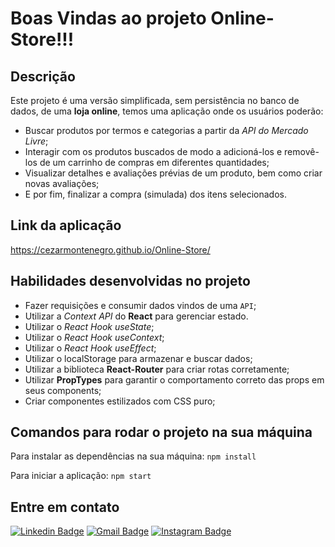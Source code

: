 # Boas Vindas ao projeto Online-Store!!!

## Descrição

Este projeto é uma versão simplificada, sem persistência no banco de dados, de uma **loja online**, temos uma aplicação onde os usuários poderão:
  - Buscar produtos por termos e categorias a partir da _API do Mercado Livre_;
  - Interagir com os produtos buscados de modo a adicioná-los e removê-los de um carrinho de compras em diferentes quantidades;
  - Visualizar detalhes e avaliações prévias de um produto, bem como criar novas avaliações;
  - E por fim, finalizar a compra (simulada) dos itens selecionados.

## Link da aplicação

  https://cezarmontenegro.github.io/Online-Store/

## Habilidades desenvolvidas no projeto

  * Fazer requisições e consumir dados vindos de uma `API`;
  * Utilizar a _Context API_ do **React** para gerenciar estado.
  * Utilizar o _React Hook useState_;
  * Utilizar o _React Hook useContext_;
  * Utilizar o _React Hook useEffect_;
  * Utilizar o localStorage para armazenar e buscar dados;
  * Utilizar a biblioteca **React-Router** para criar rotas corretamente;
  * Utilizar **PropTypes** para garantir o comportamento correto das props em seus components; 
  * Criar componentes estilizados com CSS puro;

## Comandos para rodar o projeto na sua máquina

Para instalar as dependências na sua máquina: `npm install`

Para iniciar a aplicação: `npm start`

## Entre em contato

[![Linkedin Badge](https://img.shields.io/badge/-cezarmontenegro-blue?style=flat-square&logo=Linkedin&logoColor=white&link=https://www.linkedin.com/in/cezarmontenegro/)](https://www.linkedin.com/in/cezarmontenegro/) 
[![Gmail Badge](https://img.shields.io/badge/-cezarguimaraes@gmail.com-c14438?style=flat-square&logo=Gmail&logoColor=white&link=mailto:cezarguimaraes@gmail.com)](mailto:cezarguimaraes@gmail.com)
[![Instagram Badge](https://img.shields.io/badge/-@cezarguima-e4405f?style=flat-square&labelColor=e4405f&logo=instagram&logoColor=white&link=https://instagram.com/cezarguima)](https://instagram.com/cezarguima)
